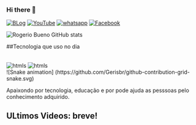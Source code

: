 ### Hi there 👋

[![BLog](https://img.shields.io/badge/Blogger-FF5722?style=for-the-badge&logo=blogger&logoColor=white)]()
[![YouTube](https://img.shields.io/badge/YouTube-FF0000?style=for-the-badge&logo=youtube&logoColor=white)]()
[![whatsapp](https://img.shields.io/badge/WhatsApp-25D366?style=for-the-badge&logo=whatsapp&logoColor=white)]()
[![Facebook](https://img.shields.io/badge/Facebook-1877F2?style=for-the-badge&logo=facebook&logoColor=white)]()

![Rogerio Bueno GitHub stats](https://github-readme-stats.vercel.app/api?username=Gerisbr&show_icons=true&theme=radical)

##Tecnologia que uso no dia 

<div style="display: inline_block"><br/>
<img align="center" alt="htmls" src="https://img.shields.io/badge/HTML5-E34F26?style=for-the-badge&logo=html5&logoColor=white" />
<img align="center" alt="htmls" src="https://img.shields.io/badge/CSS-239120?&style=for-the-badge&logo=css3&logoColor=white" />
</div>
![Snake animation] (https://github.com/Gerisbr/github-contribution-grid-snake.svg)

Apaixondo por tecnologia, educação e por pode ajuda as pesssoas pelo conhecimento adquirido.

## ULtimos Videos: breve!
